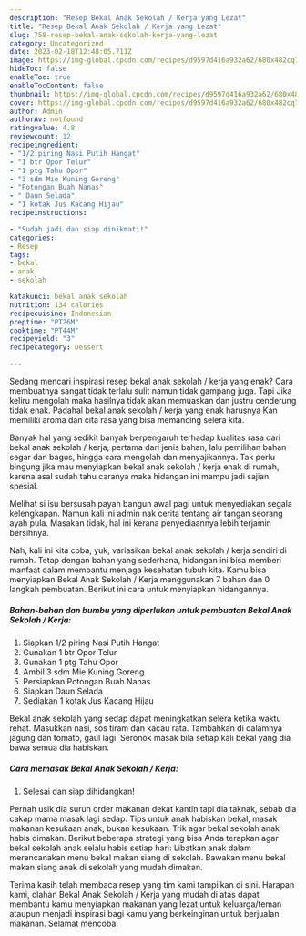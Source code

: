 ```yaml
---
description: "Resep Bekal Anak Sekolah / Kerja yang Lezat"
title: "Resep Bekal Anak Sekolah / Kerja yang Lezat"
slug: 758-resep-bekal-anak-sekolah-kerja-yang-lezat
category: Uncategorized
date: 2023-02-18T12:48:05.711Z
image: https://img-global.cpcdn.com/recipes/d9597d416a932a62/680x482cq70/bekal-anak-sekolah-kerja-foto-resep-utama.jpg
hideToc: false
enableToc: true
enableTocContent: false
thumbnail: https://img-global.cpcdn.com/recipes/d9597d416a932a62/680x482cq70/bekal-anak-sekolah-kerja-foto-resep-utama.jpg
cover: https://img-global.cpcdn.com/recipes/d9597d416a932a62/680x482cq70/bekal-anak-sekolah-kerja-foto-resep-utama.jpg
author: Admin
authorAv: notfound
ratingvalue: 4.8
reviewcount: 12
recipeingredient:
- "1/2 piring Nasi Putih Hangat"
- "1 btr Opor Telur"
- "1 ptg Tahu Opor"
- "3 sdm Mie Kuning Goreng"
- "Potongan Buah Nanas"
- " Daun Selada"
- "1 kotak Jus Kacang Hijau"
recipeinstructions:

- "Sudah jadi dan siap dinikmati!"
categories:
- Resep
tags:
- bekal
- anak
- sekolah

katakunci: bekal anak sekolah 
nutrition: 134 calories
recipecuisine: Indonesian
preptime: "PT26M"
cooktime: "PT44M"
recipeyield: "3"
recipecategory: Dessert

---
```



Sedang mencari inspirasi resep bekal anak sekolah / kerja yang enak? Cara membuatnya sangat tidak terlalu sulit namun tidak gampang juga. Tapi Jika keliru mengolah maka hasilnya tidak akan memuaskan dan justru cenderung tidak enak. Padahal bekal anak sekolah / kerja yang enak harusnya Kan memiliki aroma dan cita rasa yang bisa memancing selera kita.


Banyak hal yang sedikit banyak berpengaruh terhadap kualitas rasa dari bekal anak sekolah / kerja, pertama dari jenis bahan, lalu pemilihan bahan segar dan bagus, hingga cara mengolah dan menyajikannya. Tak perlu bingung jika mau menyiapkan bekal anak sekolah / kerja enak di rumah, karena asal sudah tahu caranya maka hidangan ini mampu jadi sajian spesial.

Melihat si isu bersusah payah bangun awal pagi untuk menyediakan segala kelengkapan. Namun kali ini admin nak cerita tentang air tangan seorang ayah pula. Masakan tidak, hal ini kerana penyediaannya lebih terjamin bersihnya.


Nah, kali ini kita coba, yuk, variasikan bekal anak sekolah / kerja sendiri di rumah. Tetap dengan bahan yang sederhana, hidangan ini bisa memberi manfaat dalam membantu menjaga kesehatan tubuh kita. Kamu bisa menyiapkan Bekal Anak Sekolah / Kerja menggunakan 7 bahan dan 0 langkah pembuatan. Berikut ini cara untuk menyiapkan hidangannya.

<!--inarticleads1-->

##### Bahan-bahan dan bumbu yang diperlukan untuk pembuatan Bekal Anak Sekolah / Kerja:

1. Siapkan 1/2 piring Nasi Putih Hangat
1. Gunakan 1 btr Opor Telur
1. Gunakan 1 ptg Tahu Opor
1. Ambil 3 sdm Mie Kuning Goreng
1. Persiapkan Potongan Buah Nanas
1. Siapkan  Daun Selada
1. Sediakan 1 kotak Jus Kacang Hijau


Bekal anak sekolah yang sedap dapat meningkatkan selera ketika waktu rehat. Masukkan nasi, sos tiram dan kacau rata. Tambahkan di dalamnya jagung dan tomato, gaul lagi. Seronok masak bila setiap kali bekal yang dia bawa semua dia habiskan. 

<!--inarticleads2-->

##### Cara memasak Bekal Anak Sekolah / Kerja:


1. Selesai dan siap dihidangkan!

Pernah usik dia suruh order makanan dekat kantin tapi dia taknak, sebab dia cakap mama masak lagi sedap. Tips untuk anak habiskan bekal, masak makanan kesukaan anak, bukan kesukaan. Trik agar bekal sekolah anak habis dimakan. Berikut beberapa strategi yang bisa Anda terapkan agar bekal sekolah anak selalu habis setiap hari: Libatkan anak dalam merencanakan menu bekal makan siang di sekolah. Bawakan menu bekal makan siang anak di sekolah yang mudah dimakan. 

Terima kasih telah membaca resep yang tim kami tampilkan di sini. Harapan kami, olahan Bekal Anak Sekolah / Kerja yang mudah di atas dapat membantu kamu menyiapkan makanan yang lezat untuk keluarga/teman ataupun menjadi inspirasi bagi kamu yang berkeinginan untuk berjualan makanan. Selamat mencoba!

